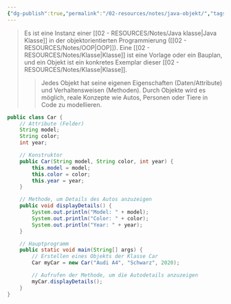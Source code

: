 ```yaml
---
{"dg-publish":true,"permalink":"/02-resources/notes/java-objekt/","tags":["informatik/code/OOP","informatik/programmierung/sprachen/java"],"noteIcon":"","updated":"2025-10-29T12:59:07.176+01:00"}
---
```


>Es ist eine Instanz einer [[02 - RESOURCES/Notes/Java klasse\|Java Klasse]] in der objektorientierten Programmierung ([[02 - RESOURCES/Notes/OOP\|OOP]]). 
>Eine [[02 - RESOURCES/Notes/Klasse\|Klasse]] ist eine Vorlage oder ein Bauplan, und ein Objekt ist ein konkretes Exemplar dieser [[02 - RESOURCES/Notes/Klasse\|Klasse]]. 
>>Jedes Objekt hat seine eigenen Eigenschaften (Daten/Attribute) und Verhaltensweisen (Methoden). 
>>Durch Objekte wird es möglich, reale Konzepte wie Autos, Personen oder Tiere in Code zu modellieren.

```java
public class Car {
    // Attribute (Felder)
    String model;
    String color;
    int year;

    // Konstruktor
    public Car(String model, String color, int year) {
        this.model = model;
        this.color = color;
        this.year = year;
    }

    // Methode, um Details des Autos anzuzeigen
    public void displayDetails() {
        System.out.println("Model: " + model);
        System.out.println("Color: " + color);
        System.out.println("Year: " + year);
    }

    // Hauptprogramm
    public static void main(String[] args) {
        // Erstellen eines Objekts der Klasse Car
        Car myCar = new Car("Audi A4", "Schwarz", 2020);

        // Aufrufen der Methode, um die Autodetails anzuzeigen
        myCar.displayDetails();
    }
}
```